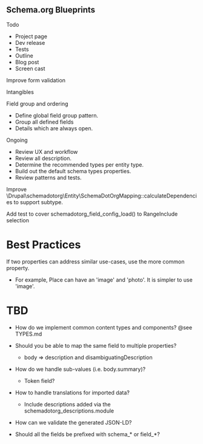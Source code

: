 Schema.org Blueprints
---------------------

Todo
- Project page
- Dev release
- Tests
- Outline
- Blog post
- Screen cast

Improve form validation

Intangibles

Field group and ordering
- Define global field group pattern.
- Group all defined fields
- Details which are always open.

Ongoing
- Review UX and workflow
- Review all description.
- Determine the recommended types per entity type.
- Build out the default schema types properties.
- Review patterns and tests.

Improve \Drupal\schemadotorg\Entity\SchemaDotOrgMapping::calculateDependencies
to support subtype.

Add test to cover schemadotorg_field_config_load() to RangeInclude selection

# Best Practices

If two properties can address similar use-cases, use the more common property.
- For example, Place can have an 'image' and 'photo'.
  It is simpler to use 'image'.

# TBD

- How do we implement common content types and components? @see TYPES.md

- Should you be able to map the same field to multiple properties?
  - body => description and disambiguatingDescription

- How do we handle sub-values (i.e. body.summary)?
  - Token field?

- How to handle translations for imported data?
  - Include descriptions added via the schemadotorg_descriptions.module

- How can we validate the generated JSON-LD?

- Should all the fields be prefixed with schema_* or field_*?
